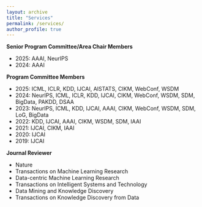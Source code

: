 ```yaml
---
layout: archive
title: "Services"
permalink: /services/
author_profile: true
---
```


**Senior Program Committee/Area Chair Members**

- 2025: AAAI, NeurIPS
- 2024: AAAI

**Program Committee Members**

- 2025: ICML, ICLR, KDD, IJCAI, AISTATS, CIKM, WebConf, WSDM
- 2024: NeurIPS, ICML, ICLR, KDD, IJCAI, CIKM, WebConf, WSDM, SDM, BigData, PAKDD, DSAA
- 2023: NeurIPS, ICML, KDD, IJCAI, AAAI, CIKM, WebConf, WSDM, SDM, LoG, BigData
- 2022: KDD, IJCAI, AAAI, CIKM, WSDM, SDM, IAAI
- 2021: IJCAI, CIKM, IAAI
- 2020: IJCAI
- 2019: IJCAI

**Journal Reviewer**

- Nature
- Transactions on Machine Learning Research
- Data-centric Machine Learning Research
- Transactions on Intelligent Systems and Technology
- Data Mining and Knowledge Discovery
- Transactions on Knowledge Discovery from Data
